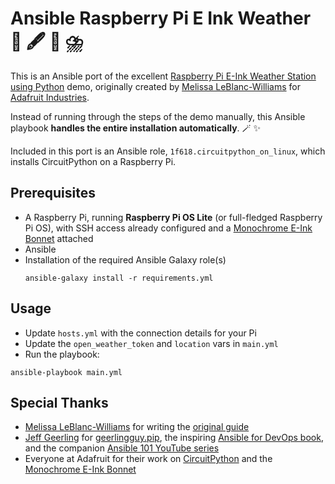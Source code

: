 # Ansible Raspberry Pi E Ink Weather 🐂 🖋️ 🥧 ⛈️

This is an Ansible port of the excellent [Raspberry Pi E-Ink Weather Station using Python](https://learn.adafruit.com/raspberry-pi-e-ink-weather-station-using-python) demo, originally created by [Melissa LeBlanc-Williams](https://learn.adafruit.com/u/MakerMelissa) for [Adafruit Industries](https://www.adafruit.com).

Instead of running through the steps of the demo manually, this Ansible playbook **handles the entire installation automatically**. 🪄 ✨

Included in this port is an Ansible role, `1f618.circuitpython_on_linux`, which installs CircuitPython on a Raspberry Pi.

## Prerequisites

* A Raspberry Pi, running **Raspberry Pi OS Lite** (or full-fledged Raspberry Pi OS), with SSH access already configured and a [Monochrome E-Ink Bonnet](https://www.adafruit.com/product/4687) attached
* Ansible
* Installation of the required Ansible Galaxy role(s)
  ```
  ansible-galaxy install -r requirements.yml
  ```

## Usage

* Update `hosts.yml` with the connection details for your Pi
* Update the `open_weather_token` and `location` vars in `main.yml`
* Run the playbook:

```
ansible-playbook main.yml
```

## Special Thanks

* [Melissa LeBlanc-Williams](https://learn.adafruit.com/u/MakerMelissa) for writing the [original guide](https://learn.adafruit.com/raspberry-pi-e-ink-weather-station-using-python)
* [Jeff Geerling](https://www.jeffgeerling.com) for [geerlingguy.pip](https://galaxy.ansible.com/geerlingguy/pip),  the inspiring [Ansible for DevOps book](https://www.ansiblefordevops.com), and the companion [Ansible 101 YouTube series](https://www.youtube.com/watch?v=goclfp6a2IQ&list=PL2_OBreMn7FqZkvMYt6ATmgC0KAGGJNAN)
* Everyone at Adafruit for their work on [CircuitPython](https://circuitpython.org) and the [Monochrome E-Ink Bonnet](https://www.adafruit.com/product/4687)
